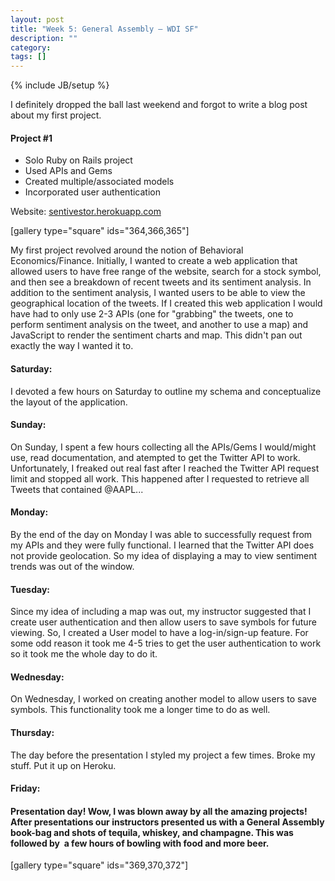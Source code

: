 ```yaml
---
layout: post
title: "Week 5: General Assembly – WDI SF"
description: ""
category: 
tags: []
---
```

{% include JB/setup %}

I definitely dropped the ball last weekend and forgot to write a blog post about my first project.

#### Project #1
<ul>
  <li>Solo Ruby on Rails project</li>
  <li>Used APIs and Gems</li>
  <li>Created multiple/associated models</li>
  <li>Incorporated user authentication</li>
</ul>
Website: <a title="Current Confidence" href="http://sentivestor.herokuapp.com">sentivestor.herokuapp.com</a>

[gallery type="square" ids="364,366,365"]

My first project revolved around the notion of Behavioral Economics/Finance. Initially, I wanted to create a web application that allowed users to have free range of the website, search for a stock symbol, and then see a breakdown of recent tweets and its sentiment analysis. In addition to the sentiment analysis, I wanted users to be able to view the geographical location of the tweets. If I created this web application I would have had to only use 2-3 APIs (one for "grabbing" the tweets, one to perform sentiment analysis on the tweet, and another to use a map) and JavaScript to render the sentiment charts and map. This didn't pan out exactly the way I wanted it to.

#### Saturday:

I devoted a few hours on Saturday to outline my schema and conceptualize the layout of the application.

#### Sunday:

On Sunday, I spent a few hours collecting all the APIs/Gems I would/might use, read documentation, and atempted to get the Twitter API to work. Unfortunately, I freaked out real fast after I reached the Twitter API request limit and stopped all work. This happened after I requested to retrieve all Tweets that contained @AAPL...

#### Monday:

By the end of the day on Monday I was able to successfully request from my APIs and they were fully functional. I learned that the Twitter API does not provide geolocation. So my idea of displaying a may to view sentiment trends was out of the window.

#### Tuesday:

Since my idea of including a map was out, my instructor suggested that I create user authentication and then allow users to save symbols for future viewing. So, I created a User model to have a log-in/sign-up feature. For some odd reason it took me 4-5 tries to get the user authentication to work so it took me the whole day to do it.

#### Wednesday:

On Wednesday, I worked on creating another model to allow users to save symbols. This functionality took me a longer time to do as well.

#### Thursday:

The day before the presentation I styled my project a few times. Broke my stuff. Put it up on Heroku.

#### Friday:

#### Presentation day! Wow, I was blown away by all the amazing projects! After presentations our instructors presented us with a General Assembly book-bag and shots of tequila, whiskey, and champagne. This was followed by  a few hours of bowling with food and more beer.

[gallery type="square" ids="369,370,372"]